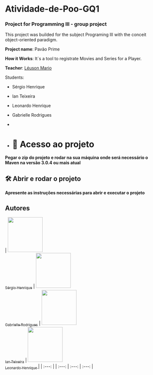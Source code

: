 # Atividade-de-Poo-GQ1
### Project for Programming III - group project

This project was builded for the subject Programing III with the conceit object-oriented paradigm.

**Project name**: Pavão Prime 

**How it Works**: It`s a tool to registrate Movies and Series for a Player.

**Teacher**: [Léuson Mario](https://github.com/leusonmario)


Students:

+ Sérgio Henrique

+ Ian Teixeira

+ Leonardo Henrique 

+ Gabrielle Rodrigues
+ 
+ # 📁 Acesso ao projeto

**Pegar o zip do projeto e rodar na sua máquina onde será necessário o Maven na versão 3.0.4 ou mais atual**

## 🛠️ Abrir e rodar o projeto

**Apresente as instruções necessárias para abrir e executar o projeto**


## Autores

| [<img src="https://avatars.githubusercontent.com/u/87093107?v=4" width=115><br><sub>Sérgio Henrique</sub>](https://github.com/SergioCastro02) |  [<img src="https://avatars.githubusercontent.com/u/73626380?v=4" width=115><br><sub>Gabrielle Rodrigues</sub>](https://github.com/gabrielle-1) |  [<img src="https://avatars.githubusercontent.com/u/93344968?v=4" width=115><br><sub>Ian Teixeira</sub>](https://github.com/iTX03) | [<img src="https://avatars.githubusercontent.com/u/65732514?v=4" width=115><br><sub>Leonardo Henrique  </sub>](https://github.com/leohcavalcanti) |
| :---: | | :---: | :---: | :---: |

